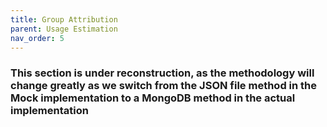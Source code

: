 ```yaml
---
title: Group Attribution
parent: Usage Estimation
nav_order: 5
---
```


### This section is under reconstruction, as the methodology will change greatly as we switch from the JSON file method in the Mock implementation to a MongoDB method in the actual implementation
